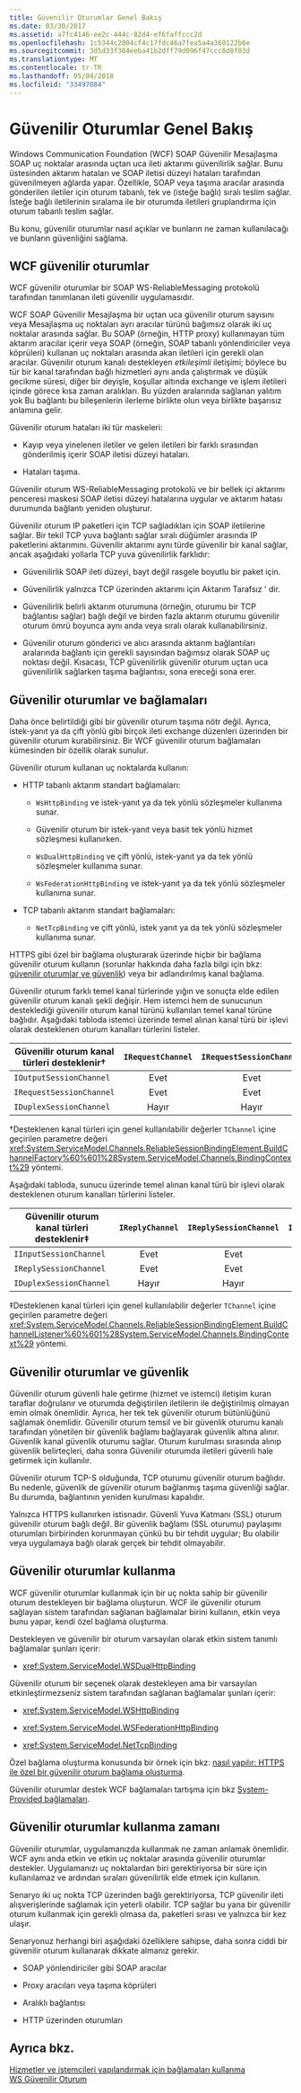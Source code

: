 ```yaml
---
title: Güvenilir Oturumlar Genel Bakış
ms.date: 03/30/2017
ms.assetid: a7fc4146-ee2c-444c-82d4-ef6faffccc2d
ms.openlocfilehash: 1c5344c2804cf4c17fdc46a7fea5a4a360122b6e
ms.sourcegitcommit: 3d5d33f384eeba41b2dff79d096f47ccc8d8f03d
ms.translationtype: MT
ms.contentlocale: tr-TR
ms.lasthandoff: 05/04/2018
ms.locfileid: "33497084"
---
```

# <a name="reliable-sessions-overview"></a>Güvenilir Oturumlar Genel Bakış

Windows Communication Foundation (WCF) SOAP Güvenilir Mesajlaşma SOAP uç noktalar arasında uçtan uca ileti aktarımı güvenilirlik sağlar. Bunu üstesinden aktarım hataları ve SOAP iletisi düzeyi hataları tarafından güvenilmeyen ağlarda yapar. Özellikle, SOAP veya taşıma aracılar arasında gönderilen iletiler için oturum tabanlı, tek ve (isteğe bağlı) sıralı teslim sağlar. İsteğe bağlı iletilerinin sıralama ile bir oturumda iletileri gruplandırma için oturum tabanlı teslim sağlar.

Bu konu, güvenilir oturumlar nasıl açıklar ve bunların ne zaman kullanılacağı ve bunların güvenliğini sağlama.

## <a name="wcf-reliable-sessions"></a>WCF güvenilir oturumlar

WCF güvenilir oturumlar bir SOAP WS-ReliableMessaging protokolü tarafından tanımlanan ileti güvenilir uygulamasıdır.

WCF SOAP Güvenilir Mesajlaşma bir uçtan uca güvenilir oturum sayısını veya Mesajlaşma uç noktaları ayrı aracılar türünü bağımsız olarak iki uç noktalar arasında sağlar. Bu SOAP (örneğin, HTTP proxy) kullanmayan tüm aktarım aracılar içerir veya SOAP (örneğin, SOAP tabanlı yönlendiriciler veya köprüleri) kullanan uç noktaları arasında akan iletileri için gerekli olan aracılar. Güvenilir oturum kanalı destekleyen *etkileşimli* iletişimi; böylece bu tür bir kanal tarafından bağlı hizmetleri aynı anda çalıştırmak ve düşük gecikme süresi, diğer bir deyişle, koşullar altında exchange ve işlem iletileri içinde görece kısa zaman aralıkları. Bu yüzden aralarında sağlanan yalıtım yok Bu bağlantı bu bileşenlerin ilerleme birlikte olun veya birlikte başarısız anlamına gelir.

Güvenilir oturum hataları iki tür maskeleri:

- Kayıp veya yinelenen iletiler ve gelen iletileri bir farklı sırasından gönderilmiş içerir SOAP iletisi düzeyi hataları.

- Hataları taşıma.

Güvenilir oturum WS-ReliableMessaging protokolü ve bir bellek içi aktarımı penceresi maskesi SOAP iletisi düzeyi hatalarına uygular ve aktarım hatası durumunda bağlantı yeniden oluşturur.

Güvenilir oturum IP paketleri için TCP sağladıkları için SOAP iletilerine sağlar. Bir tekil TCP yuva bağlantı sağlar sıralı düğümler arasında IP paketlerini aktarımını. Güvenilir aktarımı aynı türde güvenilir bir kanal sağlar, ancak aşağıdaki yollarla TCP yuva güvenilirlik farklıdır:

- Güvenilirlik SOAP ileti düzeyi, bayt değil rasgele boyutlu bir paket için.

- Güvenilirlik yalnızca TCP üzerinden aktarımı için Aktarım Tarafsız ' dir.

- Güvenilirlik belirli aktarım oturumuna (örneğin, oturumu bir TCP bağlantısı sağlar) bağlı değil ve birden fazla aktarım oturumu güvenilir oturum ömrü boyunca aynı anda veya sıralı olarak kullanabilirsiniz.

- Güvenilir oturum gönderici ve alıcı arasında aktarım bağlantıları aralarında bağlantı için gerekli sayısından bağımsız olarak SOAP uç noktası değil. Kısacası, TCP güvenilirlik güvenilir oturum uçtan uca güvenilirlik sağlarken taşıma bağlantısı, sona ereceği sona erer.

## <a name="reliable-sessions-and-bindings"></a>Güvenilir oturumlar ve bağlamaları

Daha önce belirtildiği gibi bir güvenilir oturum taşıma nötr değil. Ayrıca, istek-yanıt ya da çift yönlü gibi birçok ileti exchange düzenleri üzerinden bir güvenilir oturum kurabilirsiniz. Bir WCF güvenilir oturum bağlamaları kümesinden bir özellik olarak sunulur.

Güvenilir oturum kullanan uç noktalarda kullanın:

- HTTP tabanlı aktarım standart bağlamaları:

  - `WsHttpBinding` ve istek-yanıt ya da tek yönlü sözleşmeler kullanıma sunar.

  - Güvenilir oturum bir istek-yanıt veya basit tek yönlü hizmet sözleşmesi kullanırken.

  - `WsDualHttpBinding` ve çift yönlü, istek-yanıt ya da tek yönlü sözleşmeler kullanıma sunar.

  - `WsFederationHttpBinding` ve istek-yanıt ya da tek yönlü sözleşmeler kullanıma sunar.

- TCP tabanlı aktarım standart bağlamaları:

  - `NetTcpBinding` ve çift yönlü, istek yanıt ya da tek yönlü sözleşmeler kullanıma sunar.

HTTPS gibi özel bir bağlama oluşturarak üzerinde hiçbir bir bağlama güvenilir oturum kullanın (sorunlar hakkında daha fazla bilgi için bkz: <a href="#reliable-sessions-and-security">güvenilir oturumlar ve güvenlik</a>) veya bir adlandırılmış kanal bağlama.

Güvenilir oturum farklı temel kanal türlerinde yığın ve sonuçta elde edilen güvenilir oturum kanalı şekli değişir. Hem istemci hem de sunucunun desteklediği güvenilir oturum kanal türünü kullanılan temel kanal türüne bağlıdır. Aşağıdaki tabloda istemci üzerinde temel alınan kanal türü bir işlevi olarak desteklenen oturum kanalları türlerini listeler.

| Güvenilir oturum kanal türleri desteklenir&#8224; | `IRequestChannel` | `IRequestSessionChannel` | `IDuplexChannel` | `IDuplexSessionChannel` |
| ----------------------------------------------- | :---------------: | :----------------------: | :--------------: | :---------------------: |
| `IOutputSessionChannel`                         | Evet               | Evet                      | Evet              | Evet                     |
| `IRequestSessionChannel`                        | Evet               | Evet                      | Hayır               | Hayır                      |
| `IDuplexSessionChannel`                         | Hayır                | Hayır                       | Evet              | Evet                     |

&#8224;Desteklenen kanal türleri için genel kullanılabilir değerler `TChannel` içine geçirilen parametre değeri <xref:System.ServiceModel.Channels.ReliableSessionBindingElement.BuildChannelFactory%60%601%28System.ServiceModel.Channels.BindingContext%29> yöntemi.

Aşağıdaki tabloda, sunucu üzerinde temel alınan kanal türü bir işlevi olarak desteklenen oturum kanalları türlerini listeler.

| Güvenilir oturum kanal türleri desteklenir&#8225; | `IReplyChannel` | `IReplySessionChannel` | `IDuplexChannel` | `IDuplexSessionChannel` |
| ----------------------------------------------- | :-------------: | :--------------------: | :--------------: | :---------------------: |
| `IInputSessionChannel`                          | Evet             | Evet                    | Evet              | Evet                     |
| `IReplySessionChannel`                          | Evet             | Evet                    | Hayır               | Hayır                      |
| `IDuplexSessionChannel`                         | Hayır              | Hayır                     | Evet              | Evet                     |

&#8225;Desteklenen kanal türleri için genel kullanılabilir değerler `TChannel` içine geçirilen parametre değeri <xref:System.ServiceModel.Channels.ReliableSessionBindingElement.BuildChannelListener%60%601%28System.ServiceModel.Channels.BindingContext%29> yöntemi.

## <a name="reliable-sessions-and-security"></a>Güvenilir oturumlar ve güvenlik

Güvenilir oturum güvenli hale getirme (hizmet ve istemci) iletişim kuran taraflar doğrulanır ve oturumda değiştirilen iletilerin ile değiştirilmiş olmayan emin olmak önemlidir. Ayrıca, her tek tek güvenilir oturum bütünlüğünü sağlamak önemlidir. Güvenilir oturum temsil ve bir güvenlik oturumu kanalı tarafından yönetilen bir güvenlik bağlamı bağlayarak güvenlik altına alınır. Güvenlik kanal güvenlik oturumu sağlar. Oturum kurulması sırasında alınıp güvenlik belirteçleri, daha sonra Güvenilir oturumda iletileri güvenli hale getirmek için kullanılır.

Güvenilir oturum TCP-S olduğunda, TCP oturumu güvenilir oturum bağlıdır. Bu nedenle, güvenlik de güvenilir oturum bağlanmış taşıma güvenliği sağlar. Bu durumda, bağlantının yeniden kurulması kapalıdır.

Yalnızca HTTPS kullanırken istisnadır. Güvenli Yuva Katmanı (SSL) oturum güvenilir oturum bağlı değil. Bir güvenlik bağlamı (SSL oturumu) paylaşımı oturumları birbirinden korunmayan çünkü bu bir tehdit uygular; Bu olabilir veya uygulamaya bağlı olarak gerçek bir tehdit olmayabilir.

## <a name="using-reliable-sessions"></a>Güvenilir oturumlar kullanma

WCF güvenilir oturumlar kullanmak için bir uç nokta sahip bir güvenilir oturum destekleyen bir bağlama oluşturun. WCF ile güvenilir oturum sağlayan sistem tarafından sağlanan bağlamalar birini kullanın, etkin veya bunu yapar, kendi özel bağlama oluşturma.

Destekleyen ve güvenilir bir oturum varsayılan olarak etkin sistem tanımlı bağlamalar şunları içerir:

- <xref:System.ServiceModel.WSDualHttpBinding>

Güvenilir oturum bir seçenek olarak destekleyen ama bir varsayılan etkinleştirmezseniz sistem tarafından sağlanan bağlamalar şunları içerir:

- <xref:System.ServiceModel.WSHttpBinding>

- <xref:System.ServiceModel.WSFederationHttpBinding>

- <xref:System.ServiceModel.NetTcpBinding>

Özel bağlama oluşturma konusunda bir örnek için bkz: [nasıl yapılır: HTTPS ile özel bir güvenilir oturum bağlama oluşturma](../../../../docs/framework/wcf/feature-details/how-to-create-a-custom-reliable-session-binding-with-https.md).

Güvenilir oturumlar destek WCF bağlamaları tartışma için bkz [System-Provided bağlamaları](../../../../docs/framework/wcf/system-provided-bindings.md).

## <a name="when-to-use-reliable-sessions"></a>Güvenilir oturumlar kullanma zamanı

Güvenilir oturumlar, uygulamanızda kullanmak ne zaman anlamak önemlidir. WCF aynı anda etkin ve etkin uç noktalar arasında güvenilir oturumlar destekler. Uygulamanızı uç noktalardan biri gerektiriyorsa bir süre için kullanılamaz ve ardından sıraları güvenilirlik elde etmek için kullanın.

Senaryo iki uç nokta TCP üzerinden bağlı gerektiriyorsa, TCP güvenilir ileti alışverişlerinde sağlamak için yeterli olabilir. TCP sağlar bu yana bir güvenilir oturum kullanmak için gerekli olmasa da, paketleri sırası ve yalnızca bir kez ulaşır.

Senaryonuz herhangi biri aşağıdaki özelliklere sahipse, daha sonra ciddi bir güvenilir oturum kullanarak dikkate almanız gerekir.

- SOAP yönlendiriciler gibi SOAP aracılar

- Proxy aracıları veya taşıma köprüleri

- Aralıklı bağlantısı

- HTTP üzerinden oturumları

## <a name="see-also"></a>Ayrıca bkz.

[Hizmetler ve istemcileri yapılandırmak için bağlamaları kullanma](../../../../docs/framework/wcf/using-bindings-to-configure-services-and-clients.md)   
[WS Güvenilir Oturum](../../../../docs/framework/wcf/samples/ws-reliable-session.md)
